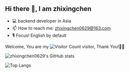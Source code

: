 ## Hi there 👋, I am zhixingchen
- 💻 backend developer in Asia
- 📫 How to reach me: zhixingchen0629@163.com
- 🎙️ Focus! English by default
  
Welcome, You are my ![Visitor Count](https://profile-counter.glitch.me/zhixingchen0629/count.svg) visitor, Thank You!🎉🎉

![zhixingchen0629's GitHub stats](https://github-readme-stats.vercel.app/api?username=zhixingchen0629&show_icons=true&theme=tokyonight)

![Top Langs](https://github-readme-stats.vercel.app/api/top-langs/?username=zhixingchen0629&layout=compact&theme=tokyonight)

<!--
**zhixingchen0629/zhixingchen0629** is a ✨ _special_ ✨ repository because its `README.md` (this file) appears on your GitHub profile.
Here are some ideas to get you started:

- 🌱 I’m currently learning ...
- 👯 I’m looking to collaborate on ...
- 🤔 I’m looking for help with ...
- 💬 Ask me about ...
- 📫 How to reach me: ...
- 😄 Pronouns: ...
- ⚡ Fun fact: ...
-->
